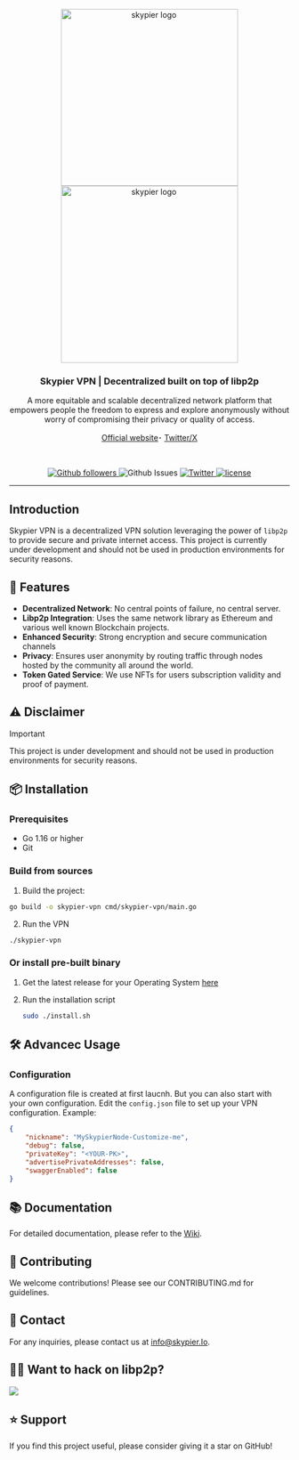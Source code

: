 <p align="center">
  <a href="https://skypier.io/#gh-light-mode-only">
    <img src="https://skypier.io/skypier_logo_baseline.png" width="318px" alt="skypier logo" />
  </a>
  <a href="https://skypier.io/#gh-dark-mode-only">
    <img src="https://skypier.io/_astro/skypier_baseline.9f3ab695.svg" width="318px" alt="skypier logo" />
  </a>
</p>

<h3 align="center">
    Skypier VPN | Decentralized built on top of libp2p
</h3>
<p align="center">
   A more equitable and scalable decentralized network platform that empowers people the freedom to express and explore anonymously without worry of compromising their privacy or quality of access. 
</p>
<p align="center"> 
    <a href="https://skypier.io">Official website</a>･
    <a href="https://skypier.io">Twitter/X</a>
</p>
<br />

<p align="center">
    <a href="#">
    <img src="https://img.shields.io/github/followers/SkyPierIO" alt="Github followers" />
    </a>
    <img src="https://img.shields.io/github/issues-pr/SkyPierIO/skypier-vpn" alt="Github Issues" />
    </a>
    <a href="https://twitter.com/SkypierIO">
        <img src="https://img.shields.io/twitter/follow/SkypierIO" alt="Twitter" />
    </a>
    <a href="https://github.com/SkyPierIO">
        <img src="https://img.shields.io/github/license/SkyPierIO/SkyPierUI" alt="license" />
    </a>
</p>

<hr>

## Introduction

Skypier VPN is a decentralized VPN solution leveraging the power of `libp2p` to provide secure and private internet access. This project is currently under development and should not be used in production environments for security reasons.

## 🚀 Features

- **Decentralized Network**: No central points of failure, no central server.
- **Libp2p Integration**: Uses the same network library as Ethereum and various well known Blockchain projects.
- **Enhanced Security**: Strong encryption and secure communication channels
- **Privacy**: Ensures user anonymity by routing traffic through nodes hosted by the community all around the world.
- **Token Gated Service**: We use NFTs for users subscription validity and proof of payment. 

## ⚠️ Disclaimer

> [!IMPORTANT]  
> This project is under development and should not be used in production environments for security reasons.

## 📦 Installation

### Prerequisites

- Go 1.16 or higher
- Git

### Build from sources

1. Build the project:

```bash
go build -o skypier-vpn cmd/skypier-vpn/main.go
```

2. Run the VPN 

```bash
./skypier-vpn
```

### Or install pre-built binary

1. Get the latest release for your Operating System [here](https://github.com/SkyPierIO/skypier-vpn/releases)
2. Run the installation script 

    ```bash
    sudo ./install.sh
    ```

## 🛠️ Advancec Usage

### Configuration

A configuration file is created at first laucnh. But you can also start with your own configuration. Edit the `config.json` file to set up your VPN configuration. Example:

```json
{
    "nickname": "MySkypierNode-Customize-me",
    "debug": false,
    "privateKey": "<YOUR-PK>",
    "advertisePrivateAddresses": false,
    "swaggerEnabled": false
}
```

## 📚 Documentation

For detailed documentation, please refer to the [Wiki](https://github.com/SkyPierIO/skypier-vpn/wiki).

## 🤝 Contributing

We welcome contributions! Please see our CONTRIBUTING.md for guidelines.

## 📧 Contact

For any inquiries, please contact us at [info@skypier.Io](mailto://info@skypier.io).

## 🧑‍💻 Want to hack on libp2p?

[![](https://cdn.rawgit.com/libp2p/community/master/img/contribute.gif)](https://github.com/libp2p/community/blob/master/CONTRIBUTE.md)

## ⭐️ Support

If you find this project useful, please consider giving it a star on GitHub!


